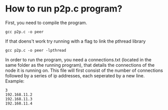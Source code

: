 # How to run p2p.c program?

First, you need to compile the program.
```
gcc p2p.c -o peer
```
If that doens't work try running with a flag to link the pthread library
```
gcc p2p.c -o peer -lpthread
```

In order to run the program, you need a connections.txt (located in the same folder as the running program), that details the connections of the node it is running on.
This file will first consist of the number of connections followed by a series of ip addresses, each seperated by a new line. <br/>
Example:
```
3
192.168.11.2
192.168.11.3
192.168.11.4
```
